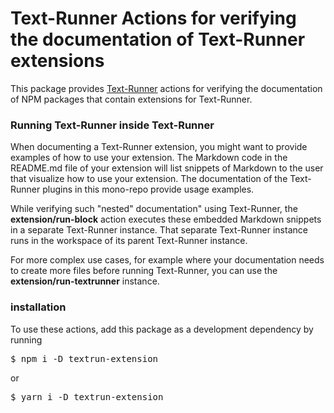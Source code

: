 # Text-Runner Actions for verifying the documentation of Text-Runner extensions

This package provides [Text-Runner](https://github.com/kevgo/text-runner)
actions for verifying the documentation of NPM packages that contain extensions
for Text-Runner.

### Running Text-Runner inside Text-Runner

When documenting a Text-Runner extension, you might want to provide examples of
how to use your extension. The Markdown code in the README.md file of your
extension will list snippets of Markdown to the user that visualize how to use
your extension. The documentation of the Text-Runner plugins in this mono-repo
provide usage examples.

While verifying such "nested" documentation" using Text-Runner, the
<b textrun="action/name-full">extension/run-block</b> action executes these
embedded Markdown snippets in a separate Text-Runner instance. That separate
Text-Runner instance runs in the workspace of its parent Text-Runner instance.

For more complex use cases, for example where your documentation needs to create
more files before running Text-Runner, you can use the
<b textrun="action/name-full">extension/run-textrunner</b> instance.

### installation

To use these actions, add this package as a development dependency by running

<pre textrun="npm/install">
$ npm i -D textrun-extension
</pre>

or

<pre textrun="npm/install">
$ yarn i -D textrun-extension
</pre>
